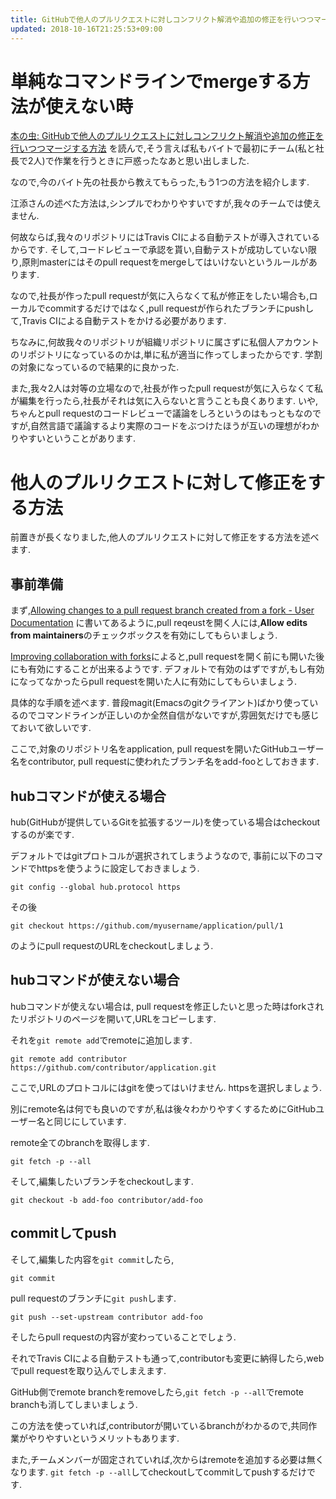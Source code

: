 ```yaml
---
title: GitHubで他人のプルリクエストに対しコンフリクト解消や追加の修正を行いつつマージするもう1つの方法
updated: 2018-10-16T21:25:53+09:00
---
```


# 単純なコマンドラインでmergeする方法が使えない時

[本の虫: GitHubで他人のプルリクエストに対しコンフリクト解消や追加の修正を行いつつマージする方法](https://cpplover.blogspot.jp/2017/10/github.html)
を読んで,そう言えば私もバイトで最初にチーム(私と社長で2人)で作業を行うときに戸惑ったなあと思い出しました.

なので,今のバイト先の社長から教えてもらった,もう1つの方法を紹介します.

江添さんの述べた方法は,シンプルでわかりやすいですが,我々のチームでは使えません.

何故ならば,我々のリポジトリにはTravis CIによる自動テストが導入されているからです.
そして,コードレビューで承認を貰い,自動テストが成功していない限り,原則masterにはそのpull requestをmergeしてはいけないというルールがあります.

なので,社長が作ったpull requestが気に入らなくて私が修正をしたい場合も,ローカルでcommitするだけではなく,pull requestが作られたブランチにpushして,Travis CIによる自動テストをかける必要があります.

ちなみに,何故我々のリポジトリが組織リポジトリに属さずに私個人アカウントのリポジトリになっているのかは,単に私が適当に作ってしまったからです.
学割の対象になっているので結果的に良かった.

また,我々2人は対等の立場なので,社長が作ったpull requestが気に入らなくて私が編集を行ったら,社長がそれは気に入らないと言うことも良くあります.
いや,ちゃんとpull requestのコードレビューで議論をしろというのはもっともなのですが,自然言語で議論するより実際のコードをぶつけたほうが互いの理想がわかりやすいということがあります.

# 他人のプルリクエストに対して修正をする方法

前置きが長くなりました,他人のプルリクエストに対して修正をする方法を述べます.

## 事前準備

まず,[Allowing changes to a pull request branch created from a fork - User Documentation](https://help.github.com/articles/allowing-changes-to-a-pull-request-branch-created-from-a-fork/)
に書いてあるように,pull reqeustを開く人には,**Allow edits from maintainers**のチェックボックスを有効にしてもらいましょう.

[Improving collaboration with forks](https://github.com/blog/2247-improving-collaboration-with-forks)によると,pull requestを開く前にも開いた後にも有効にすることが出来るようです.
デフォルトで有効のはずですが,もし有効になってなかったらpull requestを開いた人に有効にしてもらいましょう.

具体的な手順を述べます.
普段magit(Emacsのgitクライアント)ばかり使っているのでコマンドラインが正しいのか全然自信がないですが,雰囲気だけでも感じておいて欲しいです.

ここで,対象のリポジトリ名をapplication, pull requestを開いたGitHubユーザー名をcontributor, pull requestに使われたブランチ名をadd-fooとしておきます.

## hubコマンドが使える場合

hub(GitHubが提供しているGitを拡張するツール)を使っている場合はcheckoutするのが楽です.

デフォルトではgitプロトコルが選択されてしまうようなので,
事前に以下のコマンドでhttpsを使うように設定しておきましょう.

~~~
git config --global hub.protocol https
~~~

その後

~~~
git checkout https://github.com/myusername/application/pull/1
~~~

のようにpull requestのURLをcheckoutしましょう.

## hubコマンドが使えない場合

hubコマンドが使えない場合は,
pull requestを修正したいと思った時はforkされたリポジトリのページを開いて,URLをコピーします.

それを`git remote add`でremoteに追加します.

~~~
git remote add contributor https://github.com/contributor/application.git
~~~

ここで,URLのプロトコルにはgitを使ってはいけません.
httpsを選択しましょう.

別にremote名は何でも良いのですが,私は後々わかりやすくするためにGitHubユーザー名と同じにしています.

remote全てのbranchを取得します.

~~~
git fetch -p --all
~~~

そして,編集したいブランチをcheckoutします.

~~~
git checkout -b add-foo contributor/add-foo
~~~

## commitしてpush

そして,編集した内容を`git commit`したら,

~~~
git commit
~~~

pull requestのブランチに`git push`します.

~~~
git push --set-upstream contributor add-foo
~~~

そしたらpull requestの内容が変わっていることでしょう.

それでTravis CIによる自動テストも通って,contributorも変更に納得したら,webでpull requestを取り込んでしまえます.

GitHub側でremote branchをremoveしたら,`git fetch -p --all`でremote branchも消してしまいましょう.

この方法を使っていれば,contributorが開いているbranchがわかるので,共同作業がやりやすいというメリットもあります.

また,チームメンバーが固定されていれば,次からはremoteを追加する必要は無くなります.
`git fetch -p --all`してcheckoutしてcommitしてpushするだけです.
